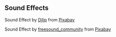 ## Sound Effects

Sound Effect by <a href="https://pixabay.com/users/virtual_vibes-51361309/?utm_source=link-attribution&utm_medium=referral&utm_campaign=music&utm_content=379466">Dilip</a> from <a href="https://pixabay.com/sound-effects//?utm_source=link-attribution&utm_medium=referral&utm_campaign=music&utm_content=379466">Pixabay</a>

Sound Effect by <a href="https://pixabay.com/users/freesound_community-46691455/?utm_source=link-attribution&utm_medium=referral&utm_campaign=music&utm_content=38752">freesound_community</a> from <a href="https://pixabay.com//?utm_source=link-attribution&utm_medium=referral&utm_campaign=music&utm_content=38752">Pixabay</a>